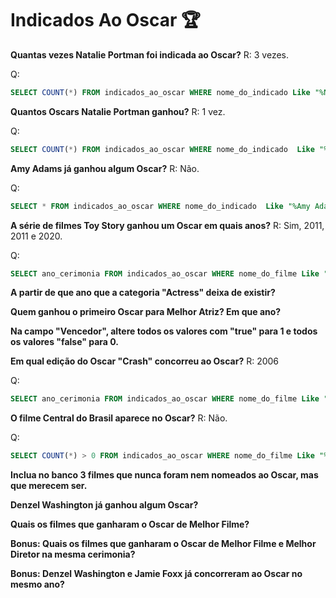 # Indicados Ao Oscar 🏆

**Quantas vezes Natalie Portman foi indicada ao Oscar?**
R: 3 vezes.

Q:
```sql
SELECT COUNT(*) FROM indicados_ao_oscar WHERE nome_do_indicado Like "%Natalie Portman%";

```

**Quantos Oscars Natalie Portman ganhou?**
R: 1 vez.

Q:
```sql
SELECT COUNT(*) FROM indicados_ao_oscar WHERE nome_do_indicado  Like "%Natalie Portman%" AND vencedor = "true";
````

**Amy Adams já ganhou algum Oscar?**
R: Não.

Q:
```sql
SELECT * FROM indicados_ao_oscar WHERE nome_do_indicado  Like "%Amy Adams%";
```

**A série de filmes Toy Story ganhou um Oscar em quais anos?**
R: Sim, 2011, 2011 e 2020.

Q:

```sql
SELECT ano_cerimonia FROM indicados_ao_oscar WHERE nome_do_filme Like "%Toy Story%" AND vencedor = "true"
```

**A partir de que ano que a categoria "Actress" deixa de existir?**

**Quem ganhou o primeiro Oscar para Melhor Atriz? Em que ano?**

**Na campo "Vencedor", altere todos os valores com "true" para 1 e todos os valores "false" para 0.**

**Em qual edição do Oscar "Crash" concorreu ao Oscar?**
R: 2006

Q:
```sql
SELECT ano_cerimonia FROM indicados_ao_oscar WHERE nome_do_filme Like "%Crash";
```

**O filme Central do Brasil aparece no Oscar?**
R: Não.

Q:
```sql
SELECT COUNT(*) > 0 FROM indicados_ao_oscar WHERE nome_do_filme Like "%Central do Brasil%";
```

**Inclua no banco 3 filmes que nunca foram nem nomeados ao Oscar, mas que merecem ser.**

**Denzel Washington já ganhou algum Oscar?**

**Quais os filmes que ganharam o Oscar de Melhor Filme?**

**Bonus: Quais os filmes que ganharam o Oscar de Melhor Filme e Melhor Diretor na mesma cerimonia?**

**Bonus: Denzel Washington e Jamie Foxx já concorreram ao Oscar no mesmo ano?**
